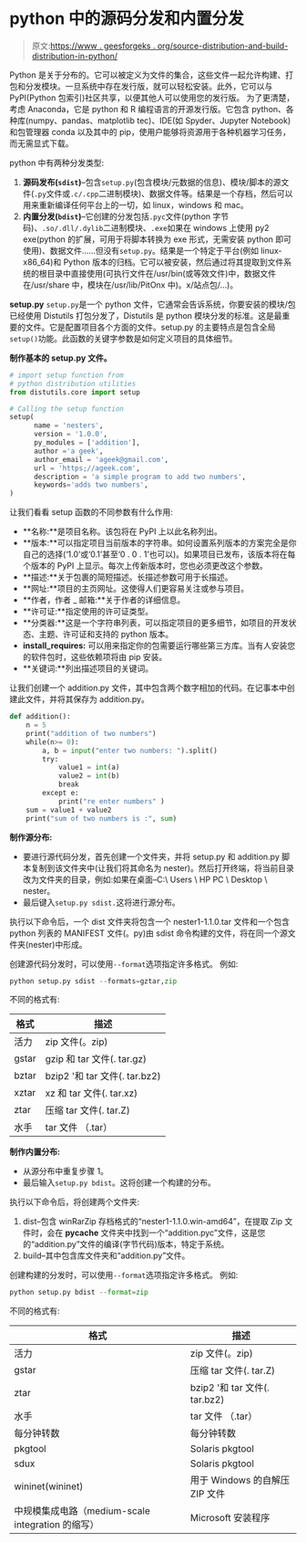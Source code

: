 # python 中的源码分发和内置分发

> 原文:[https://www . geesforgeks . org/source-distribution-and-build-distribution-in-python/](https://www.geeksforgeeks.org/source-distribution-and-built-distribution-in-python/)

Python 是关于分布的。它可以被定义为文件的集合，这些文件一起允许构建、打包和分发模块。一旦系统中存在发行版，就可以轻松安装。此外，它可以与 PyPI(Python 包索引)社区共享，以便其他人可以使用您的发行版。
为了更清楚，考虑 Anaconda，它是 python 和 R 编程语言的开源发行版。它包含 python、各种库(numpy、pandas、matplotlib tec)、IDE(如 Spyder、Jupyter Notebook)和包管理器 conda 以及其中的 pip，使用户能够将资源用于各种机器学习任务，而无需显式下载。

python 中有两种分发类型:

1.  **源码发布(`sdist`)**–包含`setup.py`(包含模块/元数据的信息)、模块/脚本的源文件(`.py`文件或`.c/.cpp`二进制模块)、数据文件等。结果是一个存档，然后可以用来重新编译任何平台上的一切，如 linux，windows 和 mac。
2.  **内置分发(`bdist`)**–它创建的分发包括`.pyc`文件(python 字节码)、`.so/.dll/.dylib`二进制模块、`.exe`如果在 windows 上使用 py2 exe(python 的扩展，可用于将脚本转换为 exe 形式，无需安装 python 即可使用)、数据文件……但没有`setup.py`。结果是一个特定于平台(例如 linux-x86_64)和 Python 版本的归档。它可以被安装，然后通过将其提取到文件系统的根目录中直接使用(可执行文件在/usr/bin(或等效文件)中，数据文件在/usr/share 中，模块在/usr/lib/PitOnx 中)。x/站点包/…)。

**setup.py**
`setup.py`是一个 python 文件，它通常会告诉系统，你要安装的模块/包已经使用 Distutils 打包分发了，Distutils 是 python 模块分发的标准。这是最重要的文件。它是配置项目各个方面的文件。setup.py 的主要特点是包含全局`setup()`功能。此函数的关键字参数是如何定义项目的具体细节。

**制作基本的 setup.py 文件。**

```py
# import setup function from 
# python distribution utilities
from distutils.core import setup 

# Calling the setup function
setup(
      name = 'nesters',
      version = '1.0.0',
      py_modules = ['addition'],
      author ='a geek',
      author_email = 'ageek@gmail.com',
      url = 'https;//ageek.com',
      description = 'a simple program to add two numbers',
      keywords='adds two numbers',
)
```

让我们看看 setup 函数的不同参数有什么作用:

*   **名称:**是项目名称。该包将在 PyPI 上以此名称列出。
*   **版本:**可以指定项目当前版本的字符串。如何设置系列版本的方案完全是你自己的选择(‘1.0’或‘0.1’甚至‘0 . 0 . 1’也可以)。如果项目已发布，该版本将在每个版本的 PyPI 上显示。每次上传新版本时，您也必须更改这个参数。
*   **描述:**关于包裹的简短描述。长描述参数可用于长描述。
*   **网址:**项目的主页网址。这使得人们更容易关注或参与项目。
*   **作者，作者 _ 邮箱:**关于作者的详细信息。
*   **许可证:**指定使用的许可证类型。
*   **分类器:**这是一个字符串列表，可以指定项目的更多细节，如项目的开发状态、主题、许可证和支持的 python 版本。
*   **install_requires:** 可以用来指定你的包需要运行哪些第三方库。当有人安装您的软件包时，这些依赖项将由 pip 安装。
*   **关键词:**列出描述项目的关键词。

让我们创建一个 addition.py 文件，其中包含两个数字相加的代码。在记事本中创建此文件，并将其保存为 addition.py。

```py
def addition():
    n = 5
    print("addition of two numbers")
    while(n>= 0):
        a, b = input("enter two numbers: ").split()
        try:
            value1 = int(a)
            value2 = int(b)
            break
        except e:
            print("re enter numbers" )
    sum = value1 + value2
    print("sum of two numbers is :", sum)
```

**制作源分布:**

*   要进行源代码分发，首先创建一个文件夹，并将 setup.py 和 addition.py 脚本复制到该文件夹中(让我们将其命名为 nester)。然后打开终端，将当前目录改为文件夹的目录，例如:如果在桌面–C:\ Users \ HP PC \ Desktop \ nester。
*   最后键入`setup.py sdist.`这将进行源分布。

执行以下命令后，一个 dist 文件夹将包含一个 nester1-1.1.0.tar 文件和一个包含 python 列表的 MANIFEST 文件(。py)由 sdist 命令构建的文件，将在同一个源文件夹(nester)中形成。

创建源代码分发时，可以使用`--format`选项指定许多格式。
例如:

```py
python setup.py sdist --formats=gztar,zip

```

不同的格式有:

| 格式 | 描述 |
| --- | --- |
| 活力 | zip 文件(。zip) |
| gstar | gzip 和 tar 文件(. tar.gz) |
| bztar | bzip2 '和 tar 文件(. tar.bz2) |
| xztar | xz 和 tar 文件(. tar.xz) |
| ztar | 压缩 tar 文件(. tar.Z) |
| 水手 | tar 文件 （.tar） |

**制作内置分布:**

*   从源分布中重复步骤 1。
*   最后输入`setup.py bdist`。这将创建一个构建的分布。

执行以下命令后，将创建两个文件夹:

1.  dist–包含 winRarZip 存档格式的“nester1-1.1.0.win-amd64”，在提取 Zip 文件时，会在 __pycache__ 文件夹中找到一个“addition.pyc”文件，这是您的“addition.py”文件的编译(字节代码)版本，特定于系统。
2.  build–其中包含库文件夹和“addition.py”文件。

创建构建的分发时，可以使用`--format`选项指定许多格式。
例如:

```py
python setup.py bdist --format=zip

```

不同的格式有:

| 格式 | 描述 |
| --- | --- |
| 活力 | zip 文件(。zip) |
| gstar | 压缩 tar 文件(. tar.Z) |
| ztar | bzip2 '和 tar 文件(. tar.bz2) |
| 水手 | tar 文件 （.tar） |
| 每分钟转数 | 每分钟转数 |
| pkgtool | Solaris pkgtool |
| sdux | Solaris pkgtool |
| wininet(wininet) | 用于 Windows 的自解压 ZIP 文件 |
| 中规模集成电路（medium-scale integration 的缩写） | Microsoft 安装程序 |
